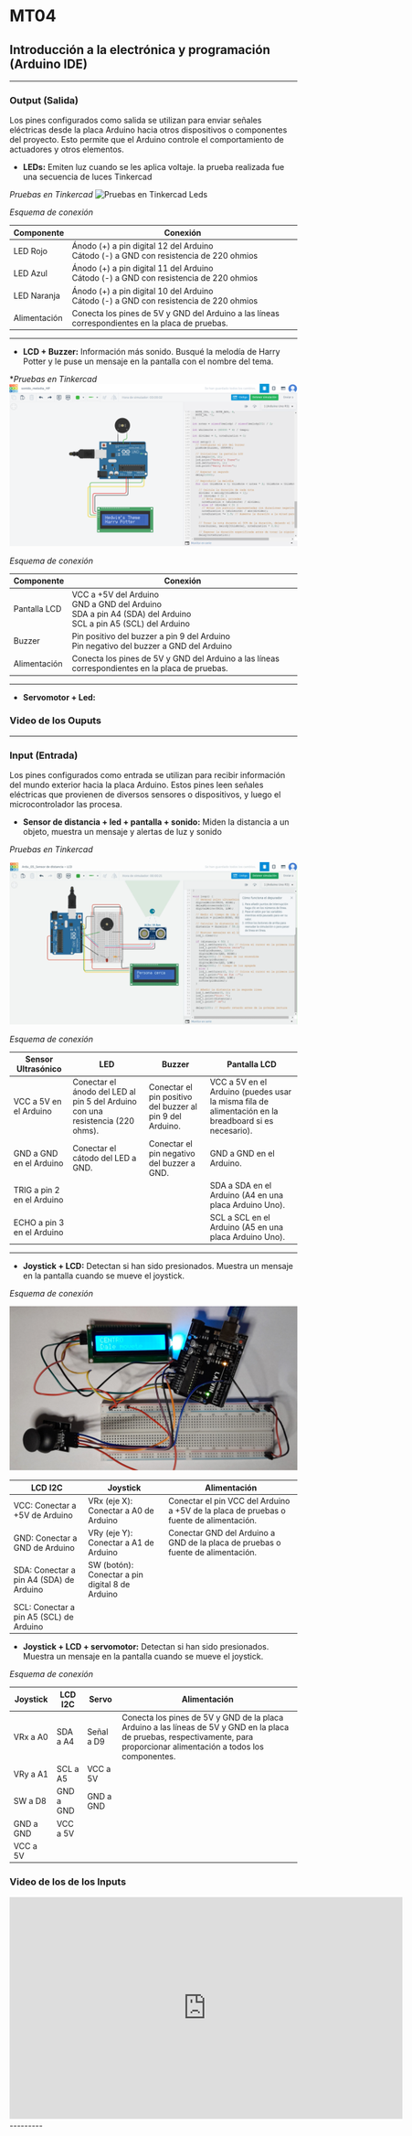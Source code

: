 # MT04
## Introducción a la electrónica y programación (Arduino IDE)


--------
### Output (Salida)
Los pines configurados como salida se utilizan para enviar señales eléctricas desde la placa Arduino hacia otros dispositivos o componentes del proyecto. Esto permite que el Arduino controle el comportamiento de actuadores y otros elementos.


- **LEDs:** Emiten luz cuando se les aplica voltaje. la prueba realizada fue una secuencia de luces
Tinkercad

_Pruebas en Tinkercad_ 
![Pruebas en Tinkercad Leds](../images/MT04/LEDS.gif)

_Esquema de conexión_
<table>
    <thead>
        <tr>
            <th>Componente</th>
            <th>Conexión</th>
        </tr>
    </thead>
    <tbody>
        <tr>
            <td>LED Rojo</td>
            <td>Ánodo (+) a pin digital 12 del Arduino<br>
                Cátodo (-) a GND con resistencia de 220 ohmios
            </td>
        </tr>
        <tr>
            <td>LED Azul</td>
            <td>Ánodo (+) a pin digital 11 del Arduino<br>
                Cátodo (-) a GND con resistencia de 220 ohmios
            </td>
        </tr>
        <tr>
            <td>LED Naranja</td>
            <td>Ánodo (+) a pin digital 10 del Arduino<br>
                Cátodo (-) a GND con resistencia de 220 ohmios
            </td>
        </tr>
        <tr>
            <td>Alimentación</td>
            <td>
                Conecta los pines de 5V y GND del Arduino a las líneas correspondientes en la placa de pruebas.
            </td>
        </tr>
    </tbody>
</table>

----------

- **LCD + Buzzer:** Información más sonido. Busqué la melodía de Harry Potter y le puse un mensaje en la pantalla con el nombre del tema.

**Pruebas en Tinkercad*
![Pruebas en Tinkercad buzzer](../images/MT04/HP_buzzer_LCD_output.png)

_Esquema de conexión_
<table>
    <thead>
        <tr>
            <th>Componente</th>
            <th>Conexión</th>
        </tr>
    </thead>
    <tbody>
        <tr>
            <td>Pantalla LCD</td>
            <td>
                VCC a +5V del Arduino<br>
                GND a GND del Arduino<br>
                SDA a pin A4 (SDA) del Arduino<br>
                SCL a pin A5 (SCL) del Arduino
            </td>
        </tr>
        <tr>
            <td>Buzzer</td>
            <td>
                Pin positivo del buzzer a pin 9 del Arduino<br>
                Pin negativo del buzzer a GND del Arduino
            </td>
        </tr>
        <tr>
            <td>Alimentación</td>
            <td>
                Conecta los pines de 5V y GND del Arduino a las líneas correspondientes en la placa de pruebas.
            </td>
        </tr>
    </tbody>
</table>

----------

- **Servomotor + Led:**

### Video de los Ouputs

---------

### Input (Entrada)
Los pines configurados como entrada se utilizan para recibir información del mundo exterior hacia la placa Arduino. Estos pines leen señales eléctricas que provienen de diversos sensores o dispositivos, y luego el microcontrolador las procesa.


- **Sensor de distancia + led + pantalla + sonido:** Miden la distancia a un objeto, muestra un mensaje y alertas de luz y sonido

_Pruebas en Tinkercad_ 

![Sensor de distancia + led + pantalla + sonido](../images/MT04/Sensor_d.gif)

_Esquema de conexión_
<table>
    <thead>
        <tr>
            <th>Sensor Ultrasónico</th>
            <th>LED</th>
            <th>Buzzer</th>
            <th>Pantalla LCD</th>
        </tr>
    </thead>
    <tbody>
        <tr>
            <td>VCC a 5V en el Arduino</td>
            <td>Conectar el ánodo del LED al pin 5 del Arduino con una resistencia (220 ohms).</td>
            <td>Conectar el pin positivo del buzzer al pin 9 del Arduino.</td>
            <td>VCC a 5V en el Arduino (puedes usar la misma fila de alimentación en la breadboard si es necesario).</td>
        </tr>
        <tr>
            <td>GND a GND en el Arduino</td>
            <td>Conectar el cátodo del LED a GND.</td>
            <td>Conectar el pin negativo del buzzer a GND.</td>
            <td>GND a GND en el Arduino.</td>
        </tr>
        <tr>
            <td>TRIG a pin 2 en el Arduino</td>
            <td></td>
            <td></td>
            <td>SDA a SDA en el Arduino (A4 en una placa Arduino Uno).</td>
        </tr>
        <tr>
            <td>ECHO a pin 3 en el Arduino</td>
            <td></td>
            <td></td>
            <td>SCL a SCL en el Arduino (A5 en una placa Arduino Uno).</td>
        </tr>
    </tbody>
</table>
 
 -------

- **Joystick + LCD:** Detectan si han sido presionados. Muestra un mensaje en la pantalla cuando se mueve el joystick.

_Esquema de conexión_

![Joystick + LCD](../images/MT04/joystick_LCD.jpg)

<table>
    <thead>
        <tr>
            <th>LCD I2C</th>
            <th>Joystick</th>
            <th>Alimentación</th>
        </tr>
    </thead>
    <tbody>
        <tr>
            <td>VCC: Conectar a +5V de Arduino</td>
            <td>VRx (eje X): Conectar a A0 de Arduino</td>
            <td>Conectar el pin VCC del Arduino a +5V de la placa de pruebas o fuente de alimentación.</td>
        </tr>
        <tr>
            <td>GND: Conectar a GND de Arduino</td>
            <td>VRy (eje Y): Conectar a A1 de Arduino</td>
            <td>Conectar GND del Arduino a GND de la placa de pruebas o fuente de alimentación.</td>
        </tr>
        <tr>
            <td>SDA: Conectar a pin A4 (SDA) de Arduino</td>
            <td>SW (botón): Conectar a pin digital 8 de Arduino</td>
            <td></td>
        </tr>
        <tr>
            <td>SCL: Conectar a pin A5 (SCL) de Arduino</td>
            <td></td>
            <td></td>
        </tr>
    </tbody>
</table>


- **Joystick + LCD + servomotor:** Detectan si han sido presionados. Muestra un mensaje en la pantalla cuando se mueve el joystick.

_Esquema de conexión_

 <table>
    <thead>
        <tr>
            <th>Joystick</th>
            <th>LCD I2C</th>
            <th>Servo</th>
            <th>Alimentación</th>
        </tr>
    </thead>
    <tbody>
        <tr>
            <td>VRx a A0</td>
            <td>SDA a A4</td>
            <td>Señal a D9</td>
            <td>Conecta los pines de 5V y GND de la placa Arduino a las líneas de 5V y GND en la placa de pruebas, respectivamente, para proporcionar alimentación a todos los componentes.</td>
        </tr>
        <tr>
            <td>VRy a A1</td>
            <td>SCL a A5</td>
            <td>VCC a 5V</td>
            <td></td>
        </tr>
        <tr>
            <td>SW a D8</td>
            <td>GND a GND</td>
            <td>GND a GND</td>
            <td></td>
        </tr>
        <tr>
            <td>GND a GND</td>
            <td>VCC a 5V</td>
            <td></td>
            <td></td>
        </tr>
        <tr>
            <td>VCC a 5V</td>
            <td></td>
            <td></td>
            <td></td>
        </tr>
    </tbody>
</table>



### Video de los de los Inputs

<iframe width="688" height="388" src="https://www.youtube.com/embed/A7C19CchT3I?si=lGL8h6rdDGA6Tecd" title="YouTube video player" frameborder="0" allow="accelerometer; autoplay; clipboard-write; encrypted-media; gyroscope; picture-in-picture; web-share" referrerpolicy="strict-origin-when-cross-origin" allowfullscreen></iframe>
---------